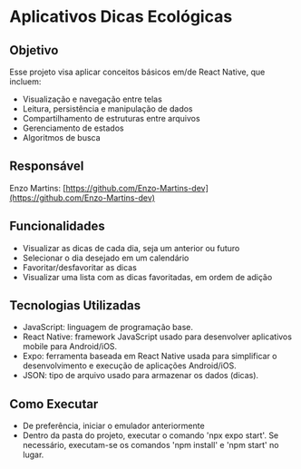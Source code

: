 
# Aplicativos Dicas Ecológicas

## Objetivo
Esse projeto visa aplicar conceitos básicos em/de React Native, que incluem:
* Visualização e navegação entre telas
* Leitura, persistência e manipulação de dados
* Compartilhamento de estruturas entre arquivos
* Gerenciamento de estados
* Algoritmos de busca

## Responsável
Enzo Martins: [https://github.com/Enzo-Martins-dev](https://github.com/Enzo-Martins-dev)

## Funcionalidades  
* Visualizar as dicas de cada dia, seja um anterior ou futuro
* Selecionar o dia desejado em um calendário
* Favoritar/desfavoritar as dicas 
* Visualizar uma lista com as dicas favoritadas, em ordem de adição

## Tecnologias Utilizadas
* JavaScript: linguagem de programação base.
* React Native: framework JavaScript usado para desenvolver aplicativos mobile para Android/iOS.
* Expo: ferramenta baseada em React Native usada para simplificar o desenvolvimento e execução de aplicações Android/iOS.
* JSON: tipo de arquivo usado para armazenar os dados (dicas).

## Como Executar
* De preferência, iniciar o emulador anteriormente
* Dentro da pasta do projeto, executar o comando 'npx expo start'. Se necessário, executam-se os comandos 'npm install' e 'npm start' no lugar.
